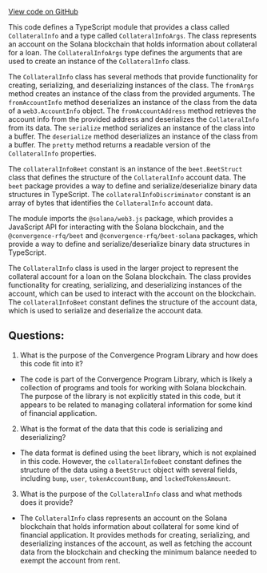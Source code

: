 [View code on GitHub](https://github.com/convergence-rfq/convergence-program-library/rfq/js/generated/accounts/CollateralInfo.ts)

This code defines a TypeScript module that provides a class called `CollateralInfo` and a type called `CollateralInfoArgs`. The class represents an account on the Solana blockchain that holds information about collateral for a loan. The `CollateralInfoArgs` type defines the arguments that are used to create an instance of the `CollateralInfo` class. 

The `CollateralInfo` class has several methods that provide functionality for creating, serializing, and deserializing instances of the class. The `fromArgs` method creates an instance of the class from the provided arguments. The `fromAccountInfo` method deserializes an instance of the class from the data of a `web3.AccountInfo` object. The `fromAccountAddress` method retrieves the account info from the provided address and deserializes the `CollateralInfo` from its data. The `serialize` method serializes an instance of the class into a buffer. The `deserialize` method deserializes an instance of the class from a buffer. The `pretty` method returns a readable version of the `CollateralInfo` properties.

The `collateralInfoBeet` constant is an instance of the `beet.BeetStruct` class that defines the structure of the `CollateralInfo` account data. The `beet` package provides a way to define and serialize/deserialize binary data structures in TypeScript. The `collateralInfoDiscriminator` constant is an array of bytes that identifies the `CollateralInfo` account data.

The module imports the `@solana/web3.js` package, which provides a JavaScript API for interacting with the Solana blockchain, and the `@convergence-rfq/beet` and `@convergence-rfq/beet-solana` packages, which provide a way to define and serialize/deserialize binary data structures in TypeScript.

The `CollateralInfo` class is used in the larger project to represent the collateral account for a loan on the Solana blockchain. The class provides functionality for creating, serializing, and deserializing instances of the account, which can be used to interact with the account on the blockchain. The `collateralInfoBeet` constant defines the structure of the account data, which is used to serialize and deserialize the account data.
## Questions: 
 1. What is the purpose of the Convergence Program Library and how does this code fit into it?
- The code is part of the Convergence Program Library, which is likely a collection of programs and tools for working with Solana blockchain. The purpose of the library is not explicitly stated in this code, but it appears to be related to managing collateral information for some kind of financial application.

2. What is the format of the data that this code is serializing and deserializing?
- The data format is defined using the `beet` library, which is not explained in this code. However, the `collateralInfoBeet` constant defines the structure of the data using a `BeetStruct` object with several fields, including `bump`, `user`, `tokenAccountBump`, and `lockedTokensAmount`.

3. What is the purpose of the `CollateralInfo` class and what methods does it provide?
- The `CollateralInfo` class represents an account on the Solana blockchain that holds information about collateral for some kind of financial application. It provides methods for creating, serializing, and deserializing instances of the account, as well as fetching the account data from the blockchain and checking the minimum balance needed to exempt the account from rent.